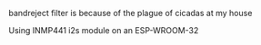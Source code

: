 bandreject filter is because of the plague of cicadas at my house

Using INMP441 i2s module on an ESP-WROOM-32
